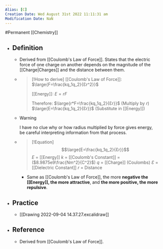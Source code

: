```yaml
---
Alias: [C]
Creation Date: Wed August 31st 2022 11:11:31 am 
Modification Date: NaN
---
```

#Permanent [[Chemistry]]

- ## Definition
	- Derived from [[Coulomb's Law of Force]]. States that the electric force of one charge on another depends on the magnitude of the [[Charge|Charges]] and the distance between them.
  - > [!How to derive]
	  > [[Coulomb's Law of Force]]:
	  > $\large{F=\frac{kq_1q_2}{Ɛr^2}}$
	  > 
	  > [[Energy]]:
	  > $E=rF$
	  > 
	  > Therefore:
	  > $\large{r*F=\frac{kq_1q_2}{Ɛr}}$ (Multiply by $r$)
	  > $\large{E=\frac{kq_1q_2}{Ɛr}}$ (Substitute in [[Energy]])
	  
  - > [!Warning]
	  > I have no clue why or how radius multiplied by force gives energy, be careful interpreting information from that process.
	  
  - > [!Equation]
	  > $$\large{E=\frac{kq_1q_2}{Ɛr}}$$
	  > $E$ = [[Energy]]
	  > $k$ = [[Coulomb's Constant]] = ($8.9875e9\frac{Nm^2}{C^2}$)
	  > $q$ = [[Charge]] (Coulombs)
	  > $Ɛ$ = [[Dielectric Constant]]
	  > $r$ = Distance
	  > 
	- Same as [[Coulomb's Law of Force]], the more **negative the [[Energy]], the more attractive**, and **the more positive, the more repulsive**.
- ## Practice
	- [[Drawing 2022-09-04 14.37.27.excalidraw]]
- ## Reference
	- Derived from [[Coulomb's Law of Force]].